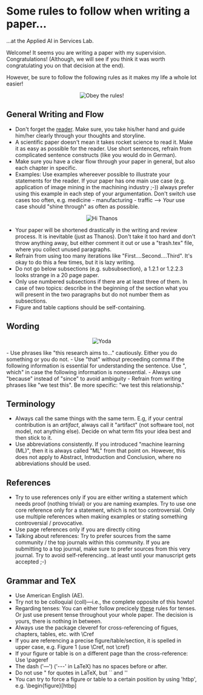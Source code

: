 # Some rules to follow when writing a paper...

...at the Applied AI in Services Lab.

Welcome! It seems you are writing a paper with my supervision. Congratulations! (Although, we will see if you think it was worth congratulating you on that decision at the end).

However, be sure to follow the following rules as it makes my life a whole lot easier!

<p align="center">
    <img src="https://media.giphy.com/media/3o7aTkjnoAzNaxPes8/giphy.gif" alt="Obey the rules!">
  </a><br/>
</p>

## General Writing and Flow

- Don't forget the [reader](https://cseweb.ucsd.edu/~swanson/papers/science-of-writing.pdf). Make sure, you take his/her hand and guide him/her clearly through your thoughts and storyline.
- A scientific paper doesn't mean it takes rocket science to read it. Make it as easy as possible for the reader. Use short sentences, refrain from complicated sentence constructs (like you would do in German).
- Make sure you have a clear flow through your paper in general, but also each chapter in specific.
- Examples: Use examples whereever possible to illustrate your statements for the reader. If your paper has one main use case (e.g. application of image mining in the machining industry ;-)) always prefer using this example in each step of your argumentation. Don't switch use cases too often, e.g. medicine - manufacturing - traffic --> <em>Your</em> use case should "shine through" as often as possible.

<p align="center">
    <img src="https://media.giphy.com/media/ie76dJeem4xBDcf83e/giphy.gif" alt="Hi Thanos">
  </a><br/>
</p>

- Your paper will be shortened drastically in the writing and review process. It is inevitable (just as Thanos). Don't take it too hard and don't throw anything away, but either comment it out or use a "trash.tex" file, where you collect unused paragraphs.
- Refrain from using too many iterations like "First....Second....Third". It's okay to do this a few times, but it is lazy writing.
- Do not go below subsections (e.g. subsubsection), a 1.2.1 or 1.2.2.3 looks strange in a 20 page paper.
- Only use numbered subsections if there are at least three of them. In case of two topics: describe in the beginning of the section what you will present in the two paragraphs but do not number them as subsections.
- Figure and table captions should be self-containing. 

## Wording
<p align="center">
    <img src="https://media.giphy.com/media/SQgEr5ViRcXYs/giphy.gif" alt="Yoda">
  </a><br/>
</p>
- Use phrases like "this research aims to..." cautiously. Either you do something or you do not.
- Use "that" without preceeding comma if the following information is essential for understanding the sentence. Use ", which" in case the following information is nonessential.
- Always use "because" instead of "since" to avoid ambiguity
- Refrain from writing phrases like "we test this". Be more specific: "we test this relationship."

## Terminology

- Always call the same things with the same term. E.g, if your central contribution is an <em>artifact</em>, always call it "artifact" (not software tool, not model, not anything else). Decide on what term fits your idea best and then stick to it.
- Use abbreviations consistently. If you introduced "machine learning (ML)", then it is always called "ML" from that point on. However, this does not apply to Abstract, Introduction and Conclusion, where no abbreviations should be used.

## References

- Try to use references only if you are either writing a statement which needs proof (nothing trivial) or you are naming examples. Try to use one core reference only for a statement, which is not too controversial. Only use multiple references when making examples or stating something controversial / provocative.
- Use page references only if you are directly citing
- Talking about references: Try to prefer sources from the same community / the top journals within this community. If you are submitting to a top journal, make sure to prefer sources from this very journal. Try to avoid self-referencing...at least until your manuscript gets accepted ;-)

## Grammar and TeX

- Use American English (AE).
- Try not to be colloquial (coll)—i.e., the complete opposite of this howto!
- Regarding tenses: You can either follow precicely [these](https://www.dropbox.com/s/d0s4dywiy8s25jd/A%20SHORT-CUT%20TO%20UNDERSTANDING%20TENSES_v3.doc?dl=0) rules for tenses. Or just use present tense throughout your whole paper. The decision is yours, there is nothing in between.
- Always use the package cleveref for cross-referencing of figues, chapters, tables, etc. with \Cref
- If you are referencing a precise figure/table/section, it is spelled in upper case, e.g. Figure 1 (use \Cref, not \cref)
- If your figure or table is on a different page than the cross-reference: Use \pageref
- The dash ('—') ('---' in LaTeX) has no spaces before or after.
- Do not use " for quotes in LaTeX, but `` and ''
- You can try to force a figure or table to a certain position by using 'htbp', e.g. \begin{figure}[htbp]
